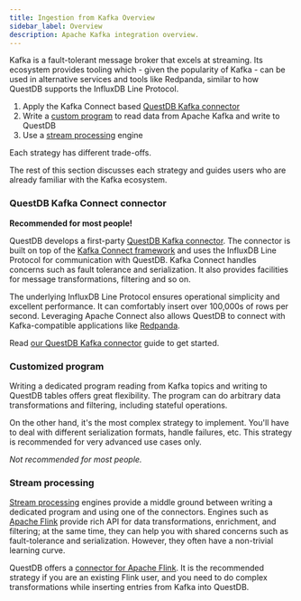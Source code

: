 ```yaml
---
title: Ingestion from Kafka Overview
sidebar_label: Overview
description: Apache Kafka integration overview.
---
```


Kafka is a fault-tolerant message broker that excels at streaming. Its ecosystem
provides tooling which - given the popularity of Kafka - can be used in
alternative services and tools like Redpanda, similar to how QuestDB supports
the InfluxDB Line Protocol.

1. Apply the Kafka Connect based
   [QuestDB Kafka connector](/docs/third-party-tools/kafka/overview/#questdb-connector)
2. Write a
   [custom program](/docs/third-party-tools/kafka/overview/#customized-program)
   to read data from Apache Kafka and write to QuestDB
3. Use a
   [stream processing](/docs/third-party-tools/kafka/overview/#stream-processing)
   engine

Each strategy has different trade-offs.

The rest of this section discusses each strategy and guides users who are
already familiar with the Kafka ecosystem.

### QuestDB Kafka Connect connector

**Recommended for most people!**

QuestDB develops a first-party
[QuestDB Kafka connector](/docs/third-party-tools/kafka/questdb-kafka/). The
connector is built on top of the
[Kafka Connect framework](https://docs.confluent.io/platform/current/connect/index.html)
and uses the InfluxDB Line Protocol for communication with QuestDB. Kafka
Connect handles concerns such as fault tolerance and serialization. It also
provides facilities for message transformations, filtering and so on.

The underlying InfluxDB Line Protocol ensures operational simplicity and
excellent performance. It can comfortably insert over 100,000s of rows per
second. Leveraging Apache Connect also allows QuestDB to connect with
Kafka-compatible applications like
[Redpanda](/docs/third-party-tools/redpanda/).

Read [our QuestDB Kafka connector](/docs/third-party-tools/kafka/questdb-kafka/)
guide to get started.

### Customized program

Writing a dedicated program reading from Kafka topics and writing to QuestDB
tables offers great flexibility. The program can do arbitrary data
transformations and filtering, including stateful operations.

On the other hand, it's the most complex strategy to implement. You'll have to
deal with different serialization formats, handle failures, etc. This strategy
is recommended for very advanced use cases only.

_Not recommended for most people._

### Stream processing

[Stream processing](/glossary/stream-processing/) engines provide a middle
ground between writing a dedicated program and using one of the connectors.
Engines such as [Apache Flink](https://flink.apache.org/) provide rich API for
data transformations, enrichment, and filtering; at the same time, they can help
you with shared concerns such as fault-tolerance and serialization. However,
they often have a non-trivial learning curve.

QuestDB offers a [connector for Apache Flink](/docs/third-party-tools/flink/).
It is the recommended strategy if you are an existing Flink user, and you need
to do complex transformations while inserting entries from Kafka into QuestDB.
